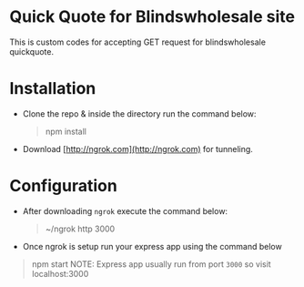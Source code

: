 # Quick Quote for Blindswholesale site
This is custom codes for accepting GET request for blindswholesale quickquote.

# Installation

- Clone the repo & inside the directory run the command below:
	> npm install
- Download [http://ngrok.com](http://ngrok.com) for tunneling.
	

# Configuration

- After downloading `ngrok` execute the command below:
	> ~/ngrok http 3000 
- Once ngrok is setup run your express app using the command below
> npm start
NOTE: Express app usually run from port `3000` so visit localhost:3000

